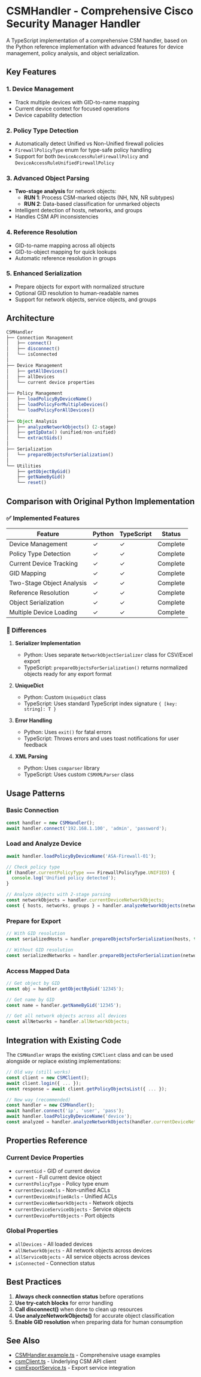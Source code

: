 # CSMHandler - Comprehensive Cisco Security Manager Handler

A TypeScript implementation of a comprehensive CSM handler, based on the Python reference implementation with advanced features for device management, policy analysis, and object serialization.

## Key Features

### 1. **Device Management**
- Track multiple devices with GID-to-name mapping
- Current device context for focused operations
- Device capability detection

### 2. **Policy Type Detection**
- Automatically detect Unified vs Non-Unified firewall policies
- `FirewallPolicyType` enum for type-safe policy handling
- Support for both `DeviceAccessRuleFirewallPolicy` and `DeviceAccessRuleUnifiedFirewallPolicy`

### 3. **Advanced Object Parsing**
- **Two-stage analysis** for network objects:
  - **RUN 1**: Process CSM-marked objects (NH, NN, NR subtypes)
  - **RUN 2**: Data-based classification for unmarked objects
- Intelligent detection of hosts, networks, and groups
- Handles CSM API inconsistencies

### 4. **Reference Resolution**
- GID-to-name mapping across all objects
- GID-to-object mapping for quick lookups
- Automatic reference resolution in groups

### 5. **Enhanced Serialization**
- Prepare objects for export with normalized structure
- Optional GID resolution to human-readable names
- Support for network objects, service objects, and groups

## Architecture

```typescript
CSMHandler
├── Connection Management
│   ├── connect()
│   ├── disconnect()
│   └── isConnected
│
├── Device Management
│   ├── getAllDevices()
│   ├── allDevices
│   └── current device properties
│
├── Policy Management
│   ├── loadPolicyByDeviceName()
│   ├── loadPolicyForMultipleDevices()
│   └── loadPolicyForAllDevices()
│
├── Object Analysis
│   ├── analyzeNetworkObjects() (2-stage)
│   ├── getIpData() (unified/non-unified)
│   └── extractGids()
│
├── Serialization
│   └── prepareObjectsForSerialization()
│
└── Utilities
    ├── getObjectByGid()
    ├── getNameByGid()
    └── reset()
```

## Comparison with Original Python Implementation

### ✅ Implemented Features

| Feature | Python | TypeScript | Status |
|---------|--------|------------|--------|
| Device Management | ✓ | ✓ | Complete |
| Policy Type Detection | ✓ | ✓ | Complete |
| Current Device Tracking | ✓ | ✓ | Complete |
| GID Mapping | ✓ | ✓ | Complete |
| Two-Stage Object Analysis | ✓ | ✓ | Complete |
| Reference Resolution | ✓ | ✓ | Complete |
| Object Serialization | ✓ | ✓ | Complete |
| Multiple Device Loading | ✓ | ✓ | Complete |

### 🔄 Differences

1. **Serializer Implementation**
   - Python: Uses separate `NetworkObjectSerializer` class for CSV/Excel export
   - TypeScript: `prepareObjectsForSerialization()` returns normalized objects ready for any export format

2. **UniqueDict**
   - Python: Custom `UniqueDict` class
   - TypeScript: Uses standard TypeScript index signature `{ [key: string]: T }`

3. **Error Handling**
   - Python: Uses `exit()` for fatal errors
   - TypeScript: Throws errors and uses toast notifications for user feedback

4. **XML Parsing**
   - Python: Uses `csmparser` library
   - TypeScript: Uses custom `CSMXMLParser` class

## Usage Patterns

### Basic Connection
```typescript
const handler = new CSMHandler();
await handler.connect('192.168.1.100', 'admin', 'password');
```

### Load and Analyze Device
```typescript
await handler.loadPolicyByDeviceName('ASA-Firewall-01');

// Check policy type
if (handler.currentPolicyType === FirewallPolicyType.UNIFIED) {
  console.log('Unified policy detected');
}

// Analyze objects with 2-stage parsing
const networkObjects = handler.currentDeviceNetworkObjects;
const { hosts, networks, groups } = handler.analyzeNetworkObjects(networkObjects);
```

### Prepare for Export
```typescript
// With GID resolution
const serializedHosts = handler.prepareObjectsForSerialization(hosts, true);

// Without GID resolution
const serializedNetworks = handler.prepareObjectsForSerialization(networks, false);
```

### Access Mapped Data
```typescript
// Get object by GID
const obj = handler.getObjectByGid('12345');

// Get name by GID
const name = handler.getNameByGid('12345');

// Get all network objects across all devices
const allNetworks = handler.allNetworkObjects;
```

## Integration with Existing Code

The `CSMHandler` wraps the existing `CSMClient` class and can be used alongside or replace existing implementations:

```typescript
// Old way (still works)
const client = new CSMClient();
await client.login({ ... });
const response = await client.getPolicyObjectsList({ ... });

// New way (recommended)
const handler = new CSMHandler();
await handler.connect('ip', 'user', 'pass');
await handler.loadPolicyByDeviceName('device');
const analyzed = handler.analyzeNetworkObjects(handler.currentDeviceNetworkObjects);
```

## Properties Reference

### Current Device Properties
- `currentGid` - GID of current device
- `current` - Full current device object
- `currentPolicyType` - Policy type enum
- `currentDeviceAcls` - Non-unified ACLs
- `currentDeviceUnifiedAcls` - Unified ACLs
- `currentDeviceNetworkObjects` - Network objects
- `currentDeviceServiceObjects` - Service objects
- `currentDevicePortObjects` - Port objects

### Global Properties
- `allDevices` - All loaded devices
- `allNetworkObjects` - All network objects across devices
- `allServiceObjects` - All service objects across devices
- `isConnected` - Connection status

## Best Practices

1. **Always check connection status** before operations
2. **Use try-catch blocks** for error handling
3. **Call disconnect()** when done to clean up resources
4. **Use analyzeNetworkObjects()** for accurate object classification
5. **Enable GID resolution** when preparing data for human consumption

## See Also

- [CSMHandler.example.ts](./CSMHandler.example.ts) - Comprehensive usage examples
- [csmClient.ts](./csmClient.ts) - Underlying CSM API client
- [csmExportService.ts](./csmExportService.ts) - Export service integration
